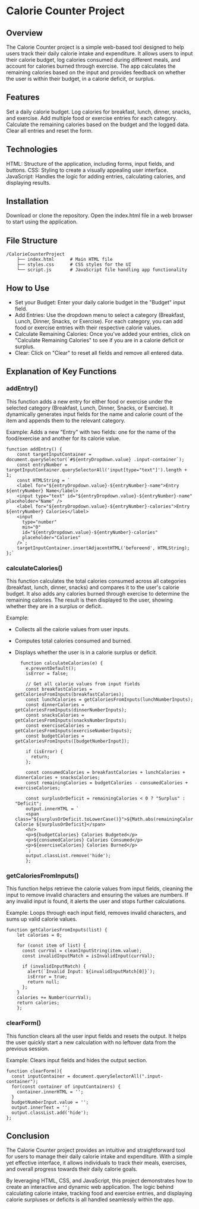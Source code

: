 # Calorie Counter Project



## Overview
The Calorie Counter project is a simple web-based tool designed to help users track their daily calorie intake and expenditure. It allows users to input their calorie budget, log calories consumed during different meals, and account for calories burned through exercise. The app calculates the remaining calories based on the input and provides feedback on whether the user is within their budget, in a calorie deficit, or surplus.

## Features
Set a daily calorie budget.
Log calories for breakfast, lunch, dinner, snacks, and exercise.
Add multiple food or exercise entries for each category.
Calculate the remaining calories based on the budget and the logged data.
Clear all entries and reset the form.

## Technologies
HTML: Structure of the application, including forms, input fields, and buttons.
CSS: Styling to create a visually appealing user interface.
JavaScript: Handles the logic for adding entries, calculating calories, and displaying results.

## Installation
Download or clone the repository.
Open the index.html file in a web browser to start using the application.

## File Structure

    /CalorieCounterProject
        ├── index.html      # Main HTML file
        ├── styles.css      # CSS styles for the UI
        └── script.js       # JavaScript file handling app functionality


## How to Use
 - Set your Budget: Enter your daily calorie budget in the "Budget" input field.
 - Add Entries: Use the dropdown menu to select a category (Breakfast, Lunch, Dinner, Snacks, or Exercise). For each category, you can add food or exercise entries with their respective calorie values.
 - Calculate Remaining Calories: Once you've added your entries, click on "Calculate Remaining Calories" to see if you are in a calorie deficit or surplus.
 - Clear: Click on "Clear" to reset all fields and remove all entered data.

## Explanation of Key Functions

### addEntry()
This function adds a new entry for either food or exercise under the selected category (Breakfast, Lunch, Dinner, Snacks, or Exercise). It dynamically generates input fields for the name and calorie count of the item and appends them to the relevant category.
    
Example:
Adds a new "Entry" with two fields: one for the name of the food/exercise and another for its calorie value.

    function addEntry() {
        const targetInputContainer = document.querySelector(`#${entryDropdown.value} .input-container`);
        const entryNumber = targetInputContainer.querySelectorAll('input[type="text"]').length + 1;
        const HTMLString = `
        <label for="${entryDropdown.value}-${entryNumber}-name">Entry ${entryNumber} Name</label>
        <input type="text" id="${entryDropdown.value}-${entryNumber}-name" placeholder="Name" />
        <label for="${entryDropdown.value}-${entryNumber}-calories">Entry ${entryNumber} Calories</label>
        <input
          type="number"
          min="0"
          id="${entryDropdown.value}-${entryNumber}-calories"
          placeholder="Calories"
        />`;
        targetInputContainer.insertAdjacentHTML('beforeend', HTMLString);
    };`

### calculateCalories()
This function calculates the total calories consumed across all categories (breakfast, lunch, dinner, snacks) and compares it to the user's calorie budget. It also adds any calories burned through exercise to determine the remaining calories. The result is then displayed to the user, showing whether they are in a surplus or deficit.

Example:
- Collects all the calorie values from user inputs.
- Computes total calories consumed and burned.
- Displays whether the user is in a calorie surplus or deficit.

        function calculateCalories(e) {
          e.preventDefault();
          isError = false;

          // Get all calorie values from input fields
          const breakfastCalories = getCaloriesFromInputs(breakfastCalories);
          const lunchCalories = getCaloriesFromInputs(lunchNumberInputs);
          const dinnerCalories = getCaloriesFromInputs(dinnerNumberInputs);
          const snacksCalories = getCaloriesFromInputs(snacksNumberInputs);
          const exerciseCalories = getCaloriesFromInputs(exerciseNumberInputs);
          const budgetCalories = getCaloriesFromInputs([budgetNumberInput]);

          if (isError) {
            return;
          };

          const consumedCalories = breakfastCalories + lunchCalories + dinnerCalories + snacksCalories;
          const remainingCalories = budgetCalories - consumedCalories + exerciseCalories;

          const surplusOrDeficit = remainingCalories < 0 ? "Surplus" : "Deficit";
          output.innerHTML = `
          <span class="${surplusOrDeficit.toLowerCase()}">${Math.abs(remainingCalories)} Calorie ${surplusOrDeficit}</span>
          <hr>
          <p>${budgetCalories} Calories Budgeted</p>
          <p>${consumedCalories} Calories Consumed</p>
          <p>${exerciseCalories} Calories Burned</p>
          `;
          output.classList.remove('hide');
          };
  
### getCaloriesFromInputs()

This function helps retrieve the calorie values from input fields, cleaning the input to remove invalid characters and ensuring the values are numbers. If any invalid input is found, it alerts the user and stops further calculations.

Example:
Loops through each input field, removes invalid characters, and sums up valid calorie values.

    function getCaloriesFromInputs(list) {
        let calories = 0;
  
        for (const item of list) {
          const currVal = cleanInputString(item.value);
          const invalidInputMatch = isInvalidInput(currVal);
  
          if (invalidInputMatch) {
            alert(`Invalid Input: ${invalidInputMatch[0]}`);
            isError = true;
            return null;
          };
        }
        calories += Number(currVal);
        return calories;
        };

### clearForm()

This function clears all the user input fields and resets the output. It helps the user quickly start a new calculation with no leftover data from the previous session.

Example:
Clears input fields and hides the output section.

    function clearForm(){
      const inputContainer = document.querySelectorAll(".input-container");
      for(const container of inputContainers) {
        container.innerHTML = '';
      }
      budgetNumberInput.value = '';
      output.innerText = '';
      output.classList.add('hide');
    };

## Conclusion
The Calorie Counter project provides an intuitive and straightforward tool for users to manage their daily calorie intake and expenditure. With a simple yet effective interface, it allows individuals to track their meals, exercises, and overall progress towards their daily calorie goals.

By leveraging HTML, CSS, and JavaScript, this project demonstrates how to create an interactive and dynamic web application. The logic behind calculating calorie intake, tracking food and exercise entries, and displaying calorie surpluses or deficits is all handled seamlessly within the app.
